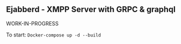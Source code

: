 ## Ejabberd - XMPP Server with GRPC & graphql

WORK-IN-PROGRESS

To start:
``` Docker-compose up -d --build ```

